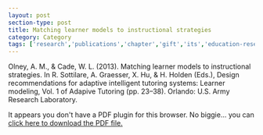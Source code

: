 ```yaml
---
layout: post
section-type: post
title: Matching learner models to instructional strategies
category: Category
tags: ['research','publications','chapter','gift','its','education-research','csal']
---
```

Olney, A. M., & Cade, W. L. (2013). Matching learner models to instructional strategies. In R. Sottilare, A. Graesser, X. Hu, & H. Holden (Eds.), Design recommendations for adaptive intelligent tutoring systems: Learner modeling, Vol. 1 of Adapive Tutoring (pp. 23–38). Orlando: U.S. Army Research Laboratory. 

<object data="https://blogs.memphis.edu/aolney/files/2019/10/olney_matchinglearner_2013.pdf" type="application/pdf" width="100%" height="600px">
 
  <p>It appears you don't have a PDF plugin for this browser.
  No biggie... you can <a href="https://blogs.memphis.edu/aolney/files/2019/10/olney_matchinglearner_2013.pdf">click here to
  download the PDF file.</a></p>
  
</object>
